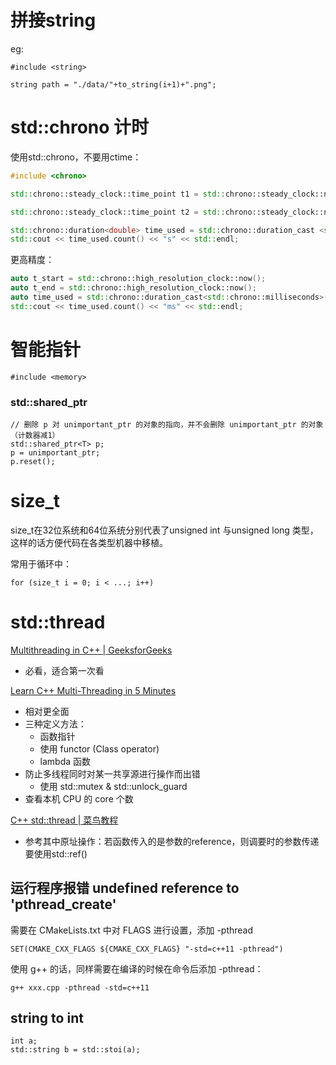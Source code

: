 
# 拼接string

eg:
```
#include <string>

string path = "./data/"+to_string(i+1)+".png";
```

# std::chrono 计时
使用std::chrono，不要用ctime：
```c++
#include <chrono>

std::chrono::steady_clock::time_point t1 = std::chrono::steady_clock::now();

std::chrono::steady_clock::time_point t2 = std::chrono::steady_clock::now();

std::chrono::duration<double> time_used = std::chrono::duration_cast <std::chrono::duration<double>> (t2 - t1);
std::cout << time_used.count() << "s" << std::endl; 
```

更高精度：

```c++
auto t_start = std::chrono::high_resolution_clock::now();
auto t_end = std::chrono::high_resolution_clock::now();
auto time_used = std::chrono::duration_cast<std::chrono::milliseconds>(t_end-t_start);
std::cout << time_used.count() << "ms" << std::endl; 
```



# 智能指针

```
#include <memory>
```

### std::shared_ptr

```
// 删除 p 对 unimportant_ptr 的对象的指向，并不会删除 unimportant_ptr 的对象（计数器减1）
std::shared_ptr<T> p;
p = unimportant_ptr;
p.reset();
```



# size_t

size_t在32位系统和64位系统分别代表了unsigned int 与unsigned long 类型，这样的话方便代码在各类型机器中移植。

常用于循环中：
```
for (size_t i = 0; i < ...; i++)
```

# std::thread
[Multithreading in C++ | GeeksforGeeks](https://www.geeksforgeeks.org/multithreading-in-cpp/) 
* 必看，适合第一次看

[Learn C++ Multi-Threading in 5 Minutes](https://hackernoon.com/learn-c-multi-threading-in-5-minutes-8b881c92941f)
* 相对更全面
* 三种定义方法：
    * 函数指针
    * 使用 functor (Class operator)
    * lambda 函数
* 防止多线程同时对某一共享源进行操作而出错
    * 使用 std::mutex & std::unlock_guard
* 查看本机 CPU 的 core 个数

[C++ std::thread | 菜鸟教程](https://www.runoob.com/w3cnote/cpp-std-thread.html)
* 参考其中原址操作：若函数传入的是参数的reference，则调要时的参数传递要使用std::ref()


## 运行程序报错 undefined reference to 'pthread_create'
需要在 CMakeLists.txt 中对 FLAGS 进行设置，添加 -pthread
```
SET(CMAKE_CXX_FLAGS ${CMAKE_CXX_FLAGS} "-std=c++11 -pthread")
```

使用 g++ 的话，同样需要在编译的时候在命令后添加 -pthread：
```
g++ xxx.cpp -pthread -std=c++11
```

## string to int

```
int a;
std::string b = std::stoi(a);
```


